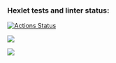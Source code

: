 ### Hexlet tests and linter status:
[![Actions Status](https://github.com/MacNoob/frontend-project-44/workflows/hexlet-check/badge.svg)](https://github.com/MacNoob/frontend-project-44/actions)

<a href="https://codeclimate.com/github/MacNoob/frontend-project-44/maintainability"><img src="https://api.codeclimate.com/v1/badges/940ac966ca5ce0e71d96/maintainability" /></a>

<a href="https://asciinema.org/a/e0NOtBdLepc1y80o5gXGKth5f" target="_blank"><img src="https://asciinema.org/a/e0NOtBdLepc1y80o5gXGKth5f.svg" /></a>

<script id="asciicast-zRy3lDuOcTxnV9r50im3ZjgDr" src="https://asciinema.org/a/zRy3lDuOcTxnV9r50im3ZjgDr.js" async></script>
